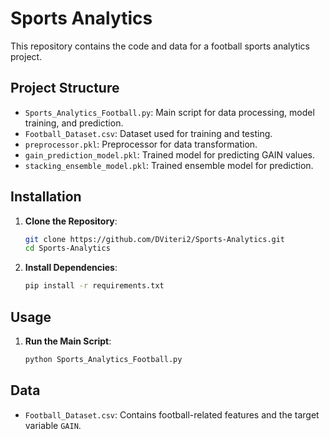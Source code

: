 # Sports Analytics

This repository contains the code and data for a football sports analytics project.

## Project Structure

- `Sports_Analytics_Football.py`: Main script for data processing, model training, and prediction.
- `Football_Dataset.csv`: Dataset used for training and testing.
- `preprocessor.pkl`: Preprocessor for data transformation.
- `gain_prediction_model.pkl`: Trained model for predicting GAIN values.
- `stacking_ensemble_model.pkl`: Trained ensemble model for prediction.

## Installation

1. **Clone the Repository**:
   ```sh
   git clone https://github.com/DViteri2/Sports-Analytics.git
   cd Sports-Analytics
   ```

2. **Install Dependencies**:
   ```sh
   pip install -r requirements.txt
   ```

## Usage

1. **Run the Main Script**:
   ```sh
   python Sports_Analytics_Football.py
   ```

## Data

- `Football_Dataset.csv`: Contains football-related features and the target variable `GAIN`.

